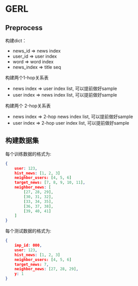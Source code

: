# GERL

## Preprocess

构建dict：
- news_id => news index
- user_id => user index
- word => word index
- news_index => title seq

构建两个1-hop关系表
- news index => user index list, 可以提前做好sample
- user index => news index list, 可以提前做好sample

构建两个 2-hop关系表
- news index => 2-hop news index list, 可以提前做好sample
- user index => 2-hop user index list, 可以提前做好sample

## 构建数据集
每个训练数据的格式为: 
```json
{
    user: 123,
    hist_news: [1, 2, 3]
    neighbor_users: [4, 5, 6]
    target_news: [7, 8, 9, 10, 11],
    neighbor_news: [
        [27, 28, 29],
        [30, 31, 32],
        [33, 34, 35],
        [36, 37, 38],
        [39, 40, 41]
    ]
}
```

每个测试数据的格式为: 
```json
{
    imp_id: 000,
    user: 123,
    hist_news: [1, 2, 3]
    neighbor_users: [4, 5, 6]
    target_news: 7,
    neighbor_news: [27, 28, 29],
    y: 1
}
```
